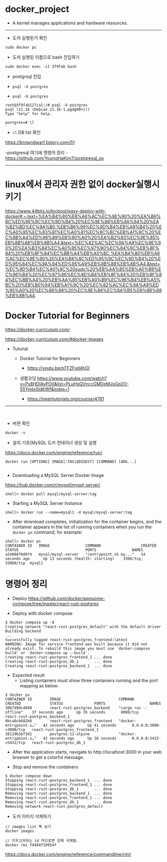 # docker_project
- A kernel manages applications and hardware resources.

<hr>

- 도커 실행된거 확인

```
sudo docker ps   
```

- 도커 실행된 이름으로 bash 진입하기

```
sudo docker exec -it 3f9fab bash
```

- postgrsql 진입
- ```
  psql -U postgres
  ```

- ```psql -U postgres```

```
root@3f9fab127ca1:/# psql -U postgres
psql (11.16 (Debian 11.16-1.pgdg90+1))
Type "help" for help.

postgres=# \l

```
- ```\l``` DB list 확인

https://browndwarf.tistory.com/51


-postgresql 여기에 명령어 정리
  -https://github.com/YoungHaKim7/postgresql_gy

<hr>


# linux에서 관리자 권한 없이 docker실행시키기
https://www.44bits.io/ko/post/easy-deploy-with-docker#:~:text=%EA%B4%80%EB%A6%AC%EC%9E%90%20%EA%B6%8C%ED%95%9C%EC%9D%B4%20%EC%9E%88%EB%8A%94%20%EA%B2%BD%EC%9A%B0,%EB%B6%99%EC%9D%B4%EB%A9%B4%20%EC%A0%95%EC%83%81%EC%A0%81%EC%9C%BC%EB%A1%9C%20%EC%8B%A4%ED%96%89%EB%90%A0%20%EA%B2%83%EC%9E%85%EB%8B%88%EB%8B%A4.&text=%EC%82%AC%EC%9A%A9%EC%9E%90%20%EA%B3%84%EC%A0%95%EC%97%90%EC%84%9C%EB%8F%84%20%EB%8F%84%EC%BB%A4%EB%A5%BC,%EA%B4%80%EB%A6%AC%EC%9E%90%20%EA%B6%8C%ED%95%9C%EC%9D%B4%20%ED%95%84%EC%9A%94%ED%95%A9%EB%8B%88%EB%8B%A4.&text=%EC%9D%B4%EC%A0%9C%20sudo%20%EB%AA%85%EB%A0%B9%EC%96%B4%20%EC%97%86%EC%9D%B4%EB%8F%84%20%EB%8F%84%EC%BB%A4%20%EB%AA%85%EB%A0%B9%EC%96%B4%EB%A5%BC%20%EB%B0%94%EB%A1%9C%20%EC%82%AC%EC%9A%A9%ED%95%A0%20%EC%88%98%20%EC%9E%88%EC%8A%B5%EB%8B%88%EB%8B%A4.

# Docker Tutorial for Beginners

https://docker-curriculum.com/


https://docker-curriculum.com/#docker-images

- Tutorial
  - Docker Tutorial for Beginners
    - https://youtu.be/pTFZFxd4hOI

  - 생활코딩 https://www.youtube.com/watch?v=Ps8HDIAyPD0&list=PLuHgQVnccGMDeMJsGq2O-55Ymtx0IdKWf&index=1
    - https://opentutorials.org/course/4781

<hr>

<br>

- 버젼 확인
```
docker -v
```

- 설치 기초(MySQL 도커 컨테이너 생성 및 실행

https://docs.docker.com/engine/reference/run/

```
docker run [OPTIONS] IMAGE[:TAG|@DIGEST] [COMMAND] [ARG...]


```

- Downloading a MySQL Server Docker Image

https://hub.docker.com/r/mysql/mysql-server/

```
shell> docker pull mysql/mysql-server:tag
```

- Starting a MySQL Server Instance

```
shell> docker run --name=mysql1 -d mysql/mysql-server:tag
```


- After download completes, initialization for the container begins, and the container appears in the list of running containers when you run the ```docker ps``` command; for example:

```
shell> docker ps
CONTAINER ID   IMAGE                COMMAND                  CREATED             STATUS                              PORTS                NAMES
a24888f0d6f4   mysql/mysql-server   "/entrypoint.sh my..."   14 seconds ago      Up 13 seconds (health: starting)    3306/tcp, 33060/tcp  mysql1
```

# 명령어 정리

- Deploy https://github.com/docker/awesome-compose/tree/master/react-rust-postgres

- Deploy with docker compose

```
$ docker compose up -d
Creating network "react-rust-postgres_default" with the default driver
Building backend
...
Successfully tagged react-rust-postgres_frontend:latest
WARNING: Image for service frontend was built because it did not already exist. To rebuild this image you must use `docker-compose build` or `docker-compose up --build`.
Creating react-rust-postgres_frontend_1 ... done
Creating react-rust-postgres_db_1       ... done
Creating react-rust-postgres_backend_1  ... done
```

- Expected result
  - Listing containers must show three containers running and the port mapping as below:

```
$ docker ps
CONTAINER ID        IMAGE                          COMMAND                  CREATED             STATUS              PORTS                    NAMES
30b7d9dc4898        react-rust-postgres_backend    "cargo run --offline"    37 seconds ago      Up 35 seconds       8000/tcp                 react-rust-postgres_backend_1
0bca0cb682b8        react-rust-postgres_frontend   "docker-entrypoint.s…"   42 seconds ago      Up 41 seconds       0.0.0.0:3000->3000/tcp   react-rust-postgres_frontend_1
1611961bf3d1        postgres:12-alpine             "docker-entrypoint.s…"   42 seconds ago      Up 36 seconds       0.0.0.0:5432->5432/tcp   react-rust-postgres_db_1
```

- After the application starts, navigate to http://localhost:3000 in your web browser to get a colorful message.

- Stop and remove the containers

```
$ docker compose down
Stopping react-rust-postgres_backend_1  ... done
Stopping react-rust-postgres_frontend_1 ... done
Stopping react-rust-postgres_db_1       ... done
Removing react-rust-postgres_backend_1  ... done
Removing react-rust-postgres_frontend_1 ... done
Removing react-rust-postgres_db_1       ... done
Removing network react-rust-postgres_default
```

- 도커 이미지 삭제하기

```
// images list 쭉 보기
docker images

// 지우고자하는 id 적으로면 강제 삭제됨.
docker rmi fd484f19954f
```

https://docs.docker.com/engine/reference/commandline/rmi/

